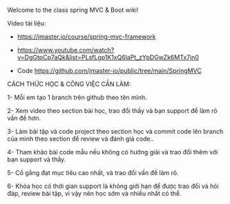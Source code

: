 Welcome to the class spring MVC & Boot wiki!

Video tài liệu: 

+ https://jmaster.io/course/spring-mvc-framework

+ https://www.youtube.com/watch?v=DgGtpCp7aQk&list=PLsfLgp1K1xQ6laPt_zYpDGwZk6MTx7jn0

+ Code https://github.com/jmaster-io/public/tree/main/SpringMVC


CÁCH THỨC HỌC & CÔNG VIỆC CẦN LÀM:

1- Mỗi em tạo 1 branch trên github theo tên mình.

2- Xem video theo section bài học, trao đổi thầy và bạn support để làm rõ vấn đề hơn.

3- Làm bài tập và code project theo section học và commit code lên branch của mình theo section để review và đánh giá code..

4- Tham khảo bài code mẫu nếu không có hướng giải và trao đổi thêm với bạn support và thầy.

5- Cố gắng đạt mục tiêu cao nhất, và trao đổi vấn đề làm rõ.

6- Khóa học có thời gian support là không giới hạn để được trao đổi và hỏi đáp, review bài tập, vì vậy nên học sớm và nhiều nhất có thể.
